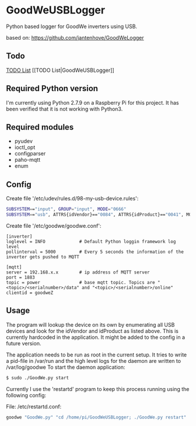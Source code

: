 # GoodWeUSBLogger
Python based logger for GoodWe inverters using USB.

based on: https://github.com/jantenhove/GoodWeLogger

## Todo ##
[TODO List](GoodWeUSBLogger)
[[TODO List|GoodWeUSBLogger]]

## Required Python version

I'm currently using Python 2.7.9 on a Raspberry Pi for this project. It has been verified that it is not working with Python3.

## Required modules

* pyudev
* ioctl_opt
* configparser
* paho-mqtt
* enum

## Config

Create file '/etc/udev/rules.d/98-my-usb-device.rules':

```bash
SUBSYSTEM=="input", GROUP="input", MODE="0666"
SUBSYSTEM=="usb", ATTRS{idVendor}=="0084", ATTRS{idProduct}=="0041", MODE="0666", GROUP="plugdev"
```

Create file '/etc/goodwe/goodwe.conf':

```
[inverter]
loglevel = INFO 			# Default Python loggin framework log level
pollinterval = 5000			# Every 5 seconds the information of the inverter gets pushed to MQTT

[mqtt]
server = 192.168.x.x		# ip address of MQTT server
port = 1883
topic = power				# base mqtt topic. Topics are "<topic>/<serialnumber>/data" and "<topic>/<serialnumber>/online"
clientid = goodweZ
```

## Usage

The program will lookup the device on its own by enumerating all USB devices and look for the idVendor and idProduct as listed above.
This is currently hardcoded in the application. It might be added to the config in a future version.

The application needs to be run as root in the current setup. It tries to write a pid-file in /var/run and the high level logs for the daemon are written to /var/log/goodwe
To start the daemon application:

```bash
$ sudo ./GoodWe.py start
```

Currently I use the 'restartd' program to keep this process running using the following config:

File: /etc/restartd.conf:

```bash
goodwe "GoodWe.py" "cd /home/pi/GoodWeUSBLogger; ./GoodWe.py restart"
```